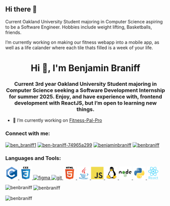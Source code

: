 ## Hi there 👋
Current Oakland University Student majoring in Computer Science aspiring to be a Software Engineer. Hobbies include weight lifting, Basketballs, friends.

I’m currently working on making our fitness webapp into a mobile app, as well as a life calander where each tile thats filled is a week of your life.

<h1 align="center">Hi 👋, I'm Benjamin Braniff</h1>
<h3 align="center">Current 3rd year Oakland University Student majoring in Computer Science seeking a Software Development Internship for summer 2025. Enjoy, and have experience with, frontend development with ReactJS, but I’m open to learning new things.</h3>

- 🔭 I’m currently working on [Fitness-Pal-Pro](https://github.com/AlexMerlo1/Fitness-Pal-Pro)

<h3 align="left">Connect with me:</h3>
<p align="left">
<a href="https://twitter.com/ben_braniff1" target="blank"><img align="center" src="https://raw.githubusercontent.com/rahuldkjain/github-profile-readme-generator/master/src/images/icons/Social/twitter.svg" alt="ben_braniff1" height="30" width="40" /></a>
<a href="https://linkedin.com/in/ben-braniff-74965a299" target="blank"><img align="center" src="https://raw.githubusercontent.com/rahuldkjain/github-profile-readme-generator/master/src/images/icons/Social/linked-in-alt.svg" alt="ben-braniff-74965a299" height="30" width="40" /></a>
<a href="https://instagram.com/benjaminbraniff" target="blank"><img align="center" src="https://raw.githubusercontent.com/rahuldkjain/github-profile-readme-generator/master/src/images/icons/Social/instagram.svg" alt="benjaminbraniff" height="30" width="40" /></a>
<a href="https://www.leetcode.com/benbraniff" target="blank"><img align="center" src="https://raw.githubusercontent.com/rahuldkjain/github-profile-readme-generator/master/src/images/icons/Social/leet-code.svg" alt="benbraniff" height="30" width="40" /></a>
</p>

<h3 align="left">Languages and Tools:</h3>
<p align="left"> <a href="https://www.cprogramming.com/" target="_blank" rel="noreferrer"> <img src="https://raw.githubusercontent.com/devicons/devicon/master/icons/c/c-original.svg" alt="c" width="40" height="40"/> </a> <a href="https://www.w3schools.com/css/" target="_blank" rel="noreferrer"> <img src="https://raw.githubusercontent.com/devicons/devicon/master/icons/css3/css3-original-wordmark.svg" alt="css3" width="40" height="40"/> </a> <a href="https://www.figma.com/" target="_blank" rel="noreferrer"> <img src="https://www.vectorlogo.zone/logos/figma/figma-icon.svg" alt="figma" width="40" height="40"/> </a> <a href="https://git-scm.com/" target="_blank" rel="noreferrer"> <img src="https://www.vectorlogo.zone/logos/git-scm/git-scm-icon.svg" alt="git" width="40" height="40"/> </a> <a href="https://www.w3.org/html/" target="_blank" rel="noreferrer"> <img src="https://raw.githubusercontent.com/devicons/devicon/master/icons/html5/html5-original-wordmark.svg" alt="html5" width="40" height="40"/> </a> <a href="https://www.java.com" target="_blank" rel="noreferrer"> <img src="https://raw.githubusercontent.com/devicons/devicon/master/icons/java/java-original.svg" alt="java" width="40" height="40"/> </a> <a href="https://developer.mozilla.org/en-US/docs/Web/JavaScript" target="_blank" rel="noreferrer"> <img src="https://raw.githubusercontent.com/devicons/devicon/master/icons/javascript/javascript-original.svg" alt="javascript" width="40" height="40"/> </a> <a href="https://www.linux.org/" target="_blank" rel="noreferrer"> <img src="https://raw.githubusercontent.com/devicons/devicon/master/icons/linux/linux-original.svg" alt="linux" width="40" height="40"/> </a> <a href="https://nodejs.org" target="_blank" rel="noreferrer"> <img src="https://raw.githubusercontent.com/devicons/devicon/master/icons/nodejs/nodejs-original-wordmark.svg" alt="nodejs" width="40" height="40"/> </a> <a href="https://www.python.org" target="_blank" rel="noreferrer"> <img src="https://raw.githubusercontent.com/devicons/devicon/master/icons/python/python-original.svg" alt="python" width="40" height="40"/> </a> <a href="https://reactjs.org/" target="_blank" rel="noreferrer"> <img src="https://raw.githubusercontent.com/devicons/devicon/master/icons/react/react-original-wordmark.svg" alt="react" width="40" height="40"/> </a> </p>

<p><img align="left" src="https://github-readme-stats.vercel.app/api/top-langs?username=benbraniff&show_icons=true&locale=en&layout=compact" alt="benbraniff" /></p>

<p>&nbsp;<img align="center" src="https://github-readme-stats.vercel.app/api?username=benbraniff&show_icons=true&locale=en" alt="benbraniff" /></p>

<p><img align="center" src="https://github-readme-streak-stats.herokuapp.com/?user=benbraniff&" alt="benbraniff" /></p>
